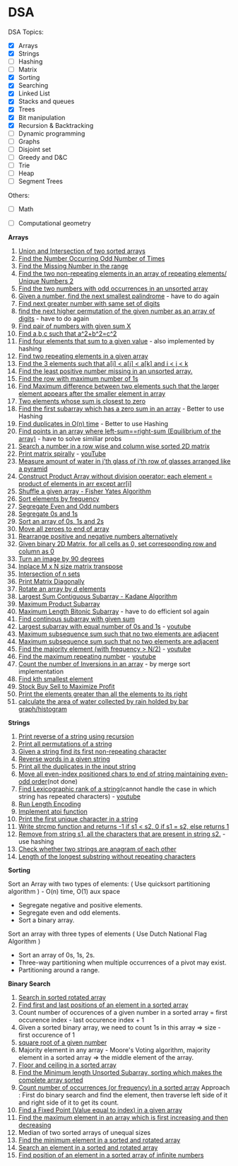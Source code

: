 # DSA

DSA Topics:

- [x] Arrays
- [x] Strings
- [ ] Hashing
- [ ] Matrix
- [x] Sorting
- [x] Searching
- [x] Linked List
- [x] Stacks and queues
- [x] Trees
- [x] Bit manipulation
- [x] Recursion & Backtracking
- [ ] Dynamic programming
- [ ] Graphs
- [ ] Disjoint set
- [ ] Greedy and D&C
- [ ] Trie
- [ ] Heap
- [ ] Segment Trees

Others: 
- [ ] Math
- [ ] Computational geometry


**Arrays** 

1. [Union and Intersection of two sorted arrays](https://www.geeksforgeeks.org/union-and-intersection-of-two-sorted-arrays-2/)
2. [Find the Number Occurring Odd Number of Times](https://www.geeksforgeeks.org/find-the-number-occurring-odd-number-of-times/)
3. [Find the Missing Number in the range](https://www.geeksforgeeks.org/find-the-missing-number/)
4. [Find the two non-repeating elements in an array of repeating elements/ Unique Numbers 2](https://www.geeksforgeeks.org/find-two-non-repeating-elements-in-an-array-of-repeating-elements/)
5. [Find the two numbers with odd occurrences in an unsorted array](https://www.geeksforgeeks.org/find-the-two-numbers-with-odd-occurences-in-an-unsorted-array/)
6. [Given a number, find the next smallest palindrome](https://www.geeksforgeeks.org/given-a-number-find-next-smallest-palindrome-larger-than-this-number/) - have to do again
7. [Find next greater number with same set of digits](https://www.geeksforgeeks.org/find-next-greater-number-set-digits/)
8. [find the next higher permutation of the given number as an array of digits](https://practice.geeksforgeeks.org/problems/next-permutation5226/1) - have to do again
9. [Find pair of numbers with given sum X](https://www.geeksforgeeks.org/given-an-array-a-and-a-number-x-check-for-pair-in-a-with-sum-as-x/)
10. [Find a,b,c such that a^2+b^2=c^2](https://www.geeksforgeeks.org/count-number-of-triplet-pairs-a-b-c-such-that-a2-b2-c2-and-1/)
11. [Find four elements that sum to a given value](https://www.geeksforgeeks.org/find-four-elements-that-sum-to-a-given-value-set-2/) - also implemented by hashing
12. [Find two repeating elements in a given array](https://www.geeksforgeeks.org/find-the-two-repeating-elements-in-a-given-array/)
13. [Find the 3 elements such that a[i] < a[j] < a[k] and i < j < k](https://www.geeksforgeeks.org/find-a-sorted-subsequence-of-size-3-in-linear-time/)
14. [Find the least positive number missing in an unsorted array.](https://www.geeksforgeeks.org/find-the-smallest-positive-number-missing-from-an-unsorted-array/)
15. [Find the row with maximum number of 1s](https://www.geeksforgeeks.org/find-the-row-with-maximum-number-1s/)
16. [Find Maximum difference between two elements such that the larger element appears after the smaller element in array](https://www.geeksforgeeks.org/maximum-difference-between-two-elements/)
17. [Two elements whose sum is closest to zero](https://www.geeksforgeeks.org/two-elements-whose-sum-is-closest-to-zero/)
18. [Find the first subarray which has a zero sum in an array](https://www.geeksforgeeks.org/find-if-there-is-a-subarray-with-0-sum/) - Better to use Hashing 
19. [Find duplicates in O(n) time](https://www.geeksforgeeks.org/find-duplicates-in-on-time-and-constant-extra-space/) - Better to use Hashing
20. [Find points in an array where left-sum==right-sum (Equilibrium of the array)](https://www.geeksforgeeks.org/equilibrium-index-of-an-array/) - have to solve similiar probs
21. [Search a number in a row wise and column wise sorted 2D matrix](https://www.geeksforgeeks.org/search-in-row-wise-and-column-wise-sorted-matrix/)
22. [Print matrix spirally](https://www.geeksforgeeks.org/print-a-given-matrix-in-spiral-form/) - [youTube](https://www.youtube.com/watch?v=TmweBVEL0I0)
23. [Measure amount of water in j’th glass of i’th row of glasses arranged like a pyramid](http://www.geeksforgeeks.org/find-water-in-a-glass/) 
24. [Construct Product Array without division operator: each element = product of elements in arr except arr[i]](https://www.geeksforgeeks.org/a-product-array-puzzle/)
25. [Shuffle a given array - Fisher Yates Algorithm](https://www.geeksforgeeks.org/shuffle-a-given-array-using-fisher-yates-shuffle-algorithm/)
26. [Sort elements by frequency](https://www.geeksforgeeks.org/sort-elements-by-frequency/)
27. [Segregate Even and Odd numbers](https://www.geeksforgeeks.org/segregate-even-and-odd-numbers/)
28. [Segregate 0s and 1s](https://www.geeksforgeeks.org/segregate-0s-and-1s-in-an-array-by-traversing-array-once/)
29. [Sort an array of 0s, 1s and 2s](https://www.geeksforgeeks.org/sort-an-array-of-0s-1s-and-2s/)
30. [Move all zeroes to end of array](http://www.geeksforgeeks.org/move-zeroes-end-array/)
31. [Rearrange positive and negative numbers alternatively](http://www.geeksforgeeks.org/rearrange-positive-and-negative-numbers-publish/)
32. [Given binary 2D Matrix, for all cells as 0, set corresponding row and column as 0](https://leetcode.com/problems/set-matrix-zeroes/)
33. [Turn an image by 90 degrees](https://www.geeksforgeeks.org/turn-an-image-by-90-degree/)
34. [Inplace M x N size matrix transpose](http://www.geeksforgeeks.org/inplace-m-x-n-size-matrix-transpose/)
35. [Intersection of n sets](http://www.geeksforgeeks.org/intersection-of-n-sets/)
36. [Print Matrix Diagonally](http://www.geeksforgeeks.org/print-matrix-diagonally/)
37. [Rotate an array by d elements](https://www.geeksforgeeks.org/array-rotation/)
38. [Largest Sum Contiguous Subarray - Kadane Algorithm](https://www.geeksforgeeks.org/largest-sum-contiguous-subarray/)
39. [Maximum Product Subarray](https://www.geeksforgeeks.org/maximum-product-subarray/)
40. [Maximum Length Bitonic Subarray](https://www.geeksforgeeks.org/maximum-length-bitonic-subarray/) - have to do efficient sol again
41. [Find continous subarray with given sum](https://www.geeksforgeeks.org/find-subarray-with-given-sum-in-array-of-integers/)
42. [Largest subarray with equal number of 0s and 1s](https://www.geeksforgeeks.org/largest-subarray-with-equal-number-of-0s-and-1s/) - [youtube](https://www.youtube.com/watch?v=9ZyLjjk536U)
43. [Maximum subsequence sum such that no two elements are adjacent](https://www.geeksforgeeks.org/maximum-sum-such-that-no-two-elements-are-adjacent/)
44. [Maximum subsequence sum such that no two elements are adjacent](http://www.geeksforgeeks.org/maximum-sum-such-that-no-two-elements-are-adjacent/)
45. [Find the majority element (with frequency > N/2)](https://www.geeksforgeeks.org/majority-element/) - [youtube](https://www.youtube.com/watch?v=n5QY3x_GNDg)
46. [Find the maximum repeating number](https://www.geeksforgeeks.org/find-the-maximum-repeating-number-in-ok-time/) - [youtube](https://www.youtube.com/watch?v=iiYc32-4ZJY)
47. [Count the number of Inversions in an array](https://www.geeksforgeeks.org/counting-inversions/) - by merge sort implementation
48. [Find kth smallest element](http://www.geeksforgeeks.org/k-largestor-smallest-elements-in-an-array/)
49. [Stock Buy Sell to Maximize Profit](https://www.geeksforgeeks.org/stock-buy-sell/)
50. [Print the elements greater than all the elements to its right](https://www.geeksforgeeks.org/leaders-in-an-array/)
51. [calculate the area of water collected by rain holded by bar graph/histogram](https://www.geeksforgeeks.org/trapping-rain-water/)


**Strings**

1. [Print reverse of a string using recursion](http://www.geeksforgeeks.org/reverse-a-string-using-recursion/)
2. [Print all permutations of a string](http://www.geeksforgeeks.org/write-a-c-program-to-print-all-permutations-of-a-given-string/)
3. [Given a string find its first non-repeating character](http://www.geeksforgeeks.org/given-a-string-find-its-first-non-repeating-character/)
4. [Reverse words in a given string](https://www.geeksforgeeks.org/reverse-words-in-a-given-string/)
5. [Print all the duplicates in the input string](http://www.geeksforgeeks.org/print-all-the-duplicates-in-the-input-string/)
6. [Move all even-index positioned chars to end of string maintaining even-odd order](http://www.geeksforgeeks.org/an-in-place-algorithm-for-string-transformation/)(not done)
7. [Find Lexicographic rank of a string](https://www.geeksforgeeks.org/lexicographic-rank-of-a-string/)(cannot handle the case in which string has repeated characters) - [youtube](https://youtu.be/uUN8fVPrJn0)
8. [Run Length Encoding](https://www.geeksforgeeks.org/run-length-encoding/)
9. [Implement atoi function](http://www.geeksforgeeks.org/write-your-own-atoi/)
10. [Print the first unique character in a string](https://leetcode.com/problems/first-unique-character-in-a-string/) 
11. [Write strcmp function and returns -1 if s1 < s2, 0 if s1 = s2, else returns 1](https://www.geeksforgeeks.org/write-your-own-strcmp-which-ignores-cases/)
12. [Remove from string s1, all the characters that are present in string s2.](https://www.geeksforgeeks.org/remove-characters-from-the-first-string-which-are-present-in-the-second-string/) - use hashing
13. [Check whether two strings are anagram of each other](https://www.geeksforgeeks.org/check-whether-two-strings-are-anagram-of-each-other/)
14. [Length of the longest substring without repeating characters]()


**Sorting**

Sort an Array with two types of elements: ( Use quicksort partitioning algorithm ) - O(n) time, O(1) aux space
 - Segregate negative and positive elements.
 - Segregate even and odd elements.
 - Sort a binary array.

Sort an array with three types of elements ( Use Dutch National Flag Algorithm )

 - Sort an array of 0s, 1s, 2s.
 - Three-way partitioning when multiple occurrences of a pivot may exist.
 - Partitioning around a range.

**Binary Search**

1. [Search in sorted rotated array](https://www.geeksforgeeks.org/search-an-element-in-a-sorted-and-pivoted-array/)
2. [Find first and last positions of an element in a sorted array](https://www.geeksforgeeks.org/find-first-and-last-positions-of-an-element-in-a-sorted-array/)
3. Count number of occurences of a given number in a sorted array = first occurence index - last occurence index + 1
4. Given a sorted binary array, we need to count 1s in this array => size - first occurence of 1
5. [square root of a given number](https://www.geeksforgeeks.org/square-root-of-an-integer/)
6. Majority element in any array - Moore's Voting algorithm, majority element in a sorted array => the middle element of the array.
7. [Floor and ceiling in a sorted array](https://www.geeksforgeeks.org/ceiling-in-a-sorted-array/)
8. [Find the Minimum length Unsorted Subarray, sorting which makes the complete array sorted](https://www.geeksforgeeks.org/minimum-length-unsorted-subarray-sorting-which-makes-the-complete-array-sorted/)
9. [Count number of occurrences (or frequency) in a sorted array](https://www.geeksforgeeks.org/count-number-of-occurrences-or-frequency-in-a-sorted-array/)
Approach : First do binary search and find the element, then traverse left side of it and right side of it to get its count.
10. [Find a Fixed Point (Value equal to index) in a given array](https://www.geeksforgeeks.org/find-a-fixed-point-in-a-given-array/)
11. [Find the maximum element in an array which is first increasing and then decreasing](https://www.geeksforgeeks.org/find-the-maximum-element-in-an-array-which-is-first-increasing-and-then-decreasing/)
12. Median of two sorted arrays of unequal sizes
13. [Find the minimum element in a sorted and rotated array](https://www.geeksforgeeks.org/find-minimum-element-in-a-sorted-and-rotated-array/)
14. [Search an element in a sorted and rotated array](https://www.geeksforgeeks.org/search-an-element-in-a-sorted-and-pivoted-array/)
15. [Find position of an element in a sorted array of infinite numbers](https://www.geeksforgeeks.org/find-position-element-sorted-array-infinite-numbers/)